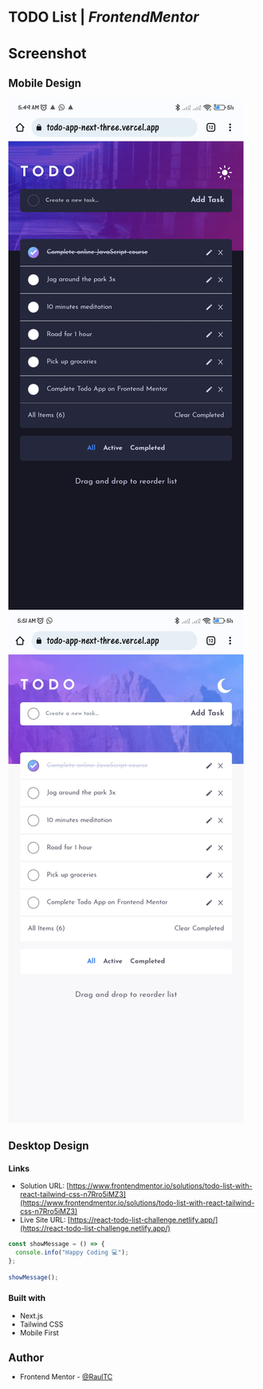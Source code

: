 # TODO List | _FrontendMentor_

# Screenshot 

## Mobile Design

![](./public/mobileDesignDarkMode.jpg)
![](./public/mobileDesignLightMode.jpg)

## Desktop Design


### Links

- Solution URL: [https://www.frontendmentor.io/solutions/todo-list-with-react-tailwind-css-n7Rro5iMZ3](https://www.frontendmentor.io/solutions/todo-list-with-react-tailwind-css-n7Rro5iMZ3)
- Live Site URL: [https://react-todo-list-challenge.netlify.app/](https://react-todo-list-challenge.netlify.app/)

```js
const showMessage = () => {
  console.info("Happy Coding 💻");
};

showMessage();
```

### Built with

- Next.js
- Tailwind CSS
- Mobile First

## Author

- Frontend Mentor - [@RaulTC](https://www.frontendmentor.io/profile/Raul-TC)
